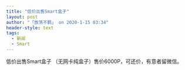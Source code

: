 ```yaml
---
title: "低价出售Smart盒子"
layout: post
author: "「放荡不羁」 on 2020-1-15 03:34"
header-style: text
tags:
  - 新闻
  - Smart
---
```


<head></head>
<body>
  低价出售Smart盒子 （无网卡纯盒子）售价6000P，可还价，有意者留微信。
 <br>
</body>


